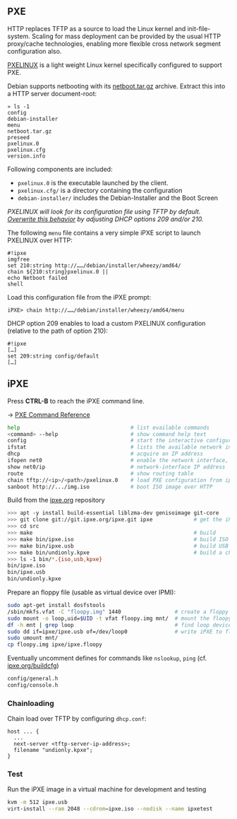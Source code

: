 
## PXE

HTTP replaces TFTP as a source to load the Linux kernel and init-file-system. Scaling for mass deployment can be provided by the usual HTTP proxy/cache technologies, enabling more flexible cross network segment configuration also.

[PXELINUX][1] is a light weight Linux kernel specifically configured to support PXE.

Debian supports netbooting with its [netboot.tar.gz][2] archive. Extract this into a HTTP server document-root:

    » ls -1
    config
    debian-installer
    menu
    netboot.tar.gz
    preseed
    pxelinux.0
    pxelinux.cfg
    version.info

Following components are included:

- `pxelinux.0` is the executable launched by the client.
- `pxelinux.cfg/` is a directory containing the configuration
- `debian-installer/` includes the Debian-Installer and the Boot Screen 

_PXELINUX will look for its configuration file using TFTP by default. [Overwrite this behavior][3] by adjusting DHCP options 209 and/or 210._

The following `menu` file contains a very simple iPXE script to launch PXELINUX over HTTP:

    #!ipxe
    imgfree
    set 210:string http://……/debian/installer/wheezy/amd64/
    chain ${210:string}pxelinux.0 ||
    echo Netboot failed
    shell

Load this configuration file from the iPXE prompt:

    iPXE> chain http://……/debian/installer/wheezy/amd64/menu

DHCP option 209 enables to load a custom PXELINUX configuration (relative to the path of option 210):

    #!ipxe
    […]
    set 209:string config/default
    […]

## iPXE

Press **CTRL-B** to reach the iPXE command line. 

→ [PXE Command Reference](http://ipxe.org/cmd)

```bash
help                                   # list evailable commands
<command> --help                       # show command help text
config                                 # start the interactive configuration tool
ifstat                                 # lists the available network interfaces
dhcp                                   # acquire an IP address
ifopen net0                            # enable the network interface, e.g. net0
show net0/ip                           # network-interface IP address
route                                  # show routing table
chain tftp://<ip>/<path>/pxelinux.0    # load PXE configuration from ip/path
sanboot http://.../img.iso             # boot ISO image over HTTP
```


Build from the [ipxe.org](http://ipxe.org) repository

```bash
>>> apt -y install build-essential liblzma-dev genisoimage git-core
>>> git clone git://git.ipxe.org/ipxe.git ipxe             # get the iPXE source
>>> cd src 
>>> make                                                   # build
>>> make bin/ipxe.iso                                      # build ISO image
>>> make bin/ipxe.usb                                      # build USB image
>>> make bin/undionly.kpxe                                 # build a chainloadable iPXE image
>>> ls -1 bin/*.{iso,usb,kpxe}
bin/ipxe.iso
bin/ipxe.usb
bin/undionly.kpxe
```

Prepare an floppy file (usable as virtual device over IPMI):

```bash
sudo apt-get install dosfstools
/sbin/mkfs.vfat -C "floopy.img" 1440                 # create a floppy image
sudo mount -o loop,uid=$UID -t vfat floopy.img mnt/  # mount the floopy image 
df -h mnt | grep loop                                # find loop device name
sudo dd if=ipxe/ipxe.usb of=/dev/loop0               # write iPXE to floopy
sudo umount mnt/
cp floopy.img ipxe/ipxe.floopy
```

Eventually uncomment defines for commands like `nslookup`, `ping` (cf. [ipxe.org/buildcfg](http://ipxe.org/buildcfg))

```bash
config/general.h
config/console.h
```

### Chainloading

Chain load over TFTP by configuring `dhcp.conf`:

```
host ... {
  ...
  next-server <tftp-server-ip-address>;
  filename "undionly.kpxe";
}
```

### Test

Run the iPXE image in a virtual machine for development and testing

```bash
kvm -m 512 ipxe.usb
virt-install --ram 2048 --cdrom=ipxe.iso --nodisk --name ipxetest
```




[1]: http://www.syslinux.org/wiki/index.php/The_Syslinux_Project
[2]: https://www.debian.org/distrib/netinst#netboot
[3]: http://etherboot.org/wiki/httpboot
